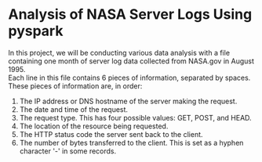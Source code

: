 # Analysis of NASA Server Logs Using pyspark
In this project, we will be conducting various data analysis with a file containing one month of server log data collected from NASA.gov in August 1995.  
Each line in this file contains 6 pieces of information, separated by spaces. These pieces of information are, in order:
1. The IP address or DNS hostname of the server making the request.
2. The date and time of the request.
3. The request type. This has four possible values: GET, POST, and HEAD.
4. The location of the resource being requested.
5. The HTTP status code the server sent back to the client.
6. The number of bytes transferred to the client. This is set as a hyphen character '-' in some records.
